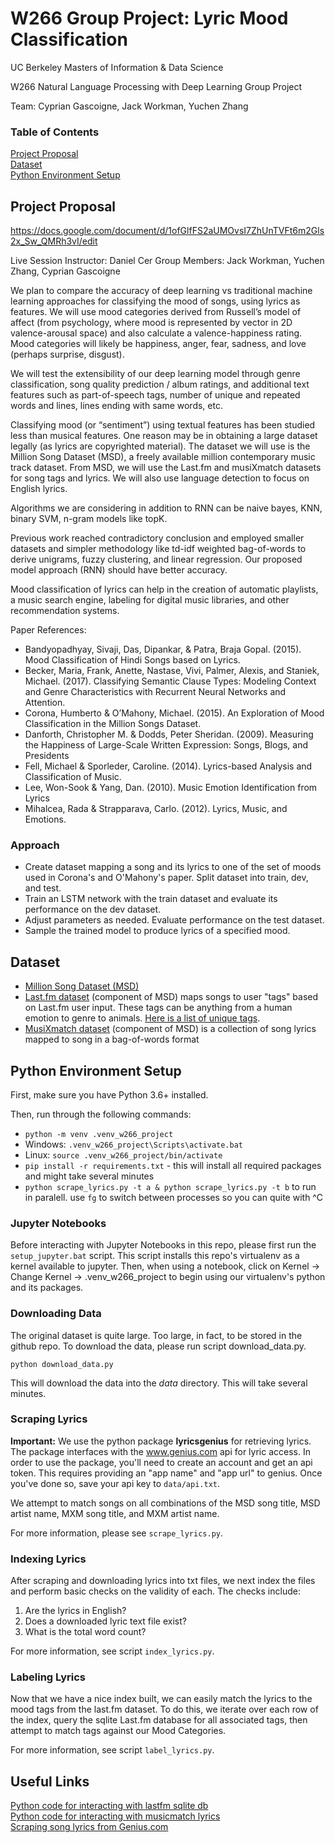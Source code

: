 # W266 Group Project: Lyric Mood Classification

UC Berkeley Masters of Information &amp; Data Science

W266 Natural Language Processing with Deep Learning Group Project

Team: Cyprian Gascoigne, Jack Workman, Yuchen Zhang

### Table of Contents

[Project Proposal](#project-proposal)<br/>
[Dataset](#dataset)<br/>
[Python Environment Setup](#python-environment-setup)<br/>

## Project Proposal
<a name="project-proposal"/>

https://docs.google.com/document/d/1ofGlfFS2aUMOvsI7ZhUnTVFt6m2Gls2x_Sw_QMRh3vI/edit

Live Session Instructor: Daniel Cer
Group Members: Jack Workman, Yuchen Zhang, Cyprian Gascoigne

We plan to compare the accuracy of deep learning vs traditional machine learning approaches for classifying the mood of songs, using lyrics as features. We will use mood categories derived from Russell’s model of affect (from psychology, where mood is represented by vector in 2D valence-arousal space) and also calculate a valence-happiness rating. Mood categories will likely be happiness, anger, fear, sadness, and love (perhaps surprise, disgust).

We will test the extensibility of our deep learning model through genre classification, song quality prediction / album ratings, and additional text features such as part-of-speech tags, number of unique and repeated words and lines, lines ending with same words, etc.

Classifying mood (or “sentiment”) using textual features has been studied less than musical features. One reason may be in obtaining a large dataset legally (as lyrics are copyrighted material). The dataset we will use is the Million Song Dataset (MSD), a freely available million contemporary music track dataset. From MSD, we will use the Last.fm and musiXmatch datasets for song tags and lyrics. We will also use language detection to focus on English lyrics.

Algorithms we are considering in addition to RNN can be naive bayes, KNN, binary SVM, n-gram models like topK.

Previous work reached contradictory conclusion and employed smaller datasets and simpler methodology like td-idf weighted bag-of-words to derive unigrams, fuzzy clustering, and linear regression. Our proposed model approach (RNN) should have better accuracy.

Mood classification of lyrics can help in the creation of automatic playlists, a music search engine, labeling for digital music libraries, and other recommendation systems.

Paper References:
- Bandyopadhyay, Sivaji, Das, Dipankar, & Patra, Braja Gopal. (2015). Mood Classification of Hindi Songs based on Lyrics.
- Becker, Maria, Frank, Anette, Nastase, Vivi, Palmer, Alexis, and Staniek, Michael. (2017). Classifying Semantic Clause Types: Modeling Context and Genre Characteristics with Recurrent Neural Networks and Attention.
- Corona, Humberto & O’Mahony, Michael. (2015). An Exploration of Mood Classification in the Million Songs Dataset.
- Danforth, Christopher M. & Dodds, Peter Sheridan. (2009). Measuring the Happiness of Large-Scale Written Expression: Songs, Blogs, and Presidents
- Fell, Michael & Sporleder, Caroline. (2014). Lyrics-based Analysis and Classification of Music.
- Lee, Won-Sook & Yang, Dan. (2010). Music Emotion Identification from Lyrics
- Mihalcea, Rada & Strapparava, Carlo. (2012). Lyrics, Music, and Emotions.

### Approach

- Create dataset mapping a song and its lyrics to one of the set of moods used in Corona's and O'Mahony's paper. Split dataset into train, dev, and test.
- Train an LSTM network with the train dataset and evaluate its performance on the dev dataset.
- Adjust parameters as needed. Evaluate performance on the test dataset.
- Sample the trained model to produce lyrics of a specified mood.

## Dataset
<a name="dataset"/>

- [Million Song Dataset (MSD)](https://labrosa.ee.columbia.edu/millionsong/)
- [Last.fm dataset](https://labrosa.ee.columbia.edu/millionsong/lastfm) (component of MSD) maps songs to user "tags" based on Last.fm user input. These tags can be anything from a human emotion to genre to animals. [Here is a list of unique tags]( https://labrosa.ee.columbia.edu/millionsong/sites/default/files/lastfm/lastfm_unique_tags.txt).
- [MusiXmatch dataset](https://labrosa.ee.columbia.edu/millionsong/musixmatch) (component of MSD) is a collection of song lyrics mapped to song in a bag-of-words format

## Python Environment Setup
<a name="python-environment-setup"/>

First, make sure you have Python 3.6+ installed.

Then, run through the following commands:

- `python -m venv .venv_w266_project`
- Windows: `.venv_w266_project\Scripts\activate.bat`
- Linux: `source .venv_w266_project/bin/activate`
- `pip install -r requirements.txt` - this will install all required packages and might take several minutes
- `python scrape_lyrics.py -t a & python scrape_lyrics.py -t b` to run in paralell. use `fg` to switch between processes so you can quite with ^C

### Jupyter Notebooks

Before interacting with Jupyter Notebooks in this repo, please first run the `setup_jupyter.bat` script. This script installs this repo's virtualenv as a kernel available to jupyter. Then, when using a notebook, click on Kernel -> Change Kernel -> .venv_w266_project to begin using our virtualenv's python and its packages.

### Downloading Data

The original dataset is quite large. Too large, in fact, to be stored in the github repo. To download the data, please run script download_data.py.

`python download_data.py`

This will download the data into the _data_ directory. This will take several minutes.

### Scraping Lyrics

**Important:** We use the python package **lyricsgenius** for retrieving lyrics. The package interfaces with the www.genius.com api for lyric access. In order to use the package, you'll need to create an account and get an api token. This requires providing an "app name" and "app url" to genius. Once you've done so, save your api key to `data/api.txt`.

We attempt to match songs on all combinations of the MSD song title, MSD artist name, MXM song title, and MXM artist name.

For more information, please see `scrape_lyrics.py`.

### Indexing Lyrics

After scraping and downloading lyrics into txt files, we next index the files and perform basic checks on the validity of each. The checks include:
1. Are the lyrics in English?
2. Does a downloaded lyric text file exist?
3. What is the total word count?

For more information, see script `index_lyrics.py`.

### Labeling Lyrics

Now that we have a nice index built, we can easily match the lyrics to the mood tags from the last.fm dataset. To do this, we iterate over each row of the index, query the sqlite Last.fm database for all associated tags, then attempt to match tags against our Mood Categories.

For more information, see script `label_lyrics.py`.

## Useful Links

[Python code for interacting with lastfm sqlite db](https://labrosa.ee.columbia.edu/millionsong/sites/default/files/lastfm/demo_tags_db.py)<br/>
[Python code for interacting with musicmatch lyrics](https://github.com/tbertinmahieux/MSongsDB/tree/master/Tasks_Demos/Lyrics)<br/>
[Scraping song lyrics from Genius.com](https://www.johnwmillr.com/scraping-genius-lyrics/)<br/>

